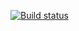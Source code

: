 [![Build status](https://ci.appveyor.com/api/projects/status/fbq7r936lya7h6h8/branch/main?svg=true)](https://ci.appveyor.com/project/Ghillett/auto-5-1-patterns/branch/main)